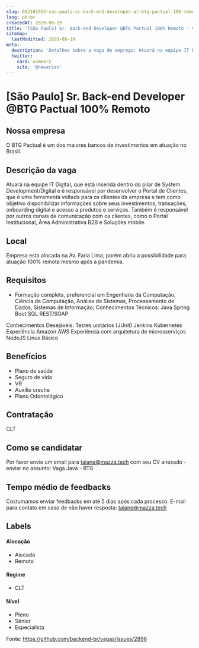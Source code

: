 ```yaml
---
slug: 682101913-sao-paulo-sr-back-end-developer-at-btg-pactual-100-remoto
lang: pt-br
createdAt: 2020-08-19
title: '[São Paulo] Sr. Back-end Developer @BTG Pactual 100% Remoto - Vaga de Emprego'
sitemap:
  lastModified: 2020-08-19
meta:
  description: 'Detalhes sobre a vaga de emprego: Atuará na equipe IT Digital, que está inserida dentro do pilar de System Development/Digital e é responsável por desenvolver o Portal de Clientes, que é uma ferramenta voltada para os clientes da empresa e tem como objetivo disponibilizar informações sobre seus investimentos, transações, onboarding digital e acesso a produtos e serviços. Também é responsável por outros canais de comunicação com os clientes, como o Portal Institucional, Área Administrativa B2B e Soluções mobile.'
  twitter:
    card: summary
    site: '@nawarian'
---
```


# [São Paulo] Sr. Back-end Developer @BTG Pactual 100% Remoto

## Nossa empresa
O BTG Pactual é um dos maiores bancos de investimentos em atuação no Brasil.

## Descrição da vaga
Atuará na equipe IT Digital, que está inserida dentro do pilar de System Development/Digital e é responsável por desenvolver o Portal de Clientes, que é uma ferramenta voltada para os clientes da empresa e tem como objetivo disponibilizar informações sobre seus investimentos, transações, onboarding digital e acesso a produtos e serviços. Também é responsável por outros canais de comunicação com os clientes, como o Portal Institucional, Área Administrativa B2B e Soluções mobile.

## Local
Empresa esta alocada na Av. Faria Lima, porém abriu a possibilidade para atuação 100% remota mesmo após a pandemia.

## Requisitos
- Formação completa, preferencial em Engenharia da Computação, Ciência da Computação, Análise de Sistemas, Processamento de Dados, Sistemas de Informação;
Conhecimentos Técnicos:
Java
Spring Boot
SQL
REST/SOAP

Conhecimentos Desejáveis:
Testes unitários (JUnit)
Jenkins
Kubernetes
Experiência Amazon AWS
Experiência com arquitetura de microsserviços
NodeJS
Linux Básico

## Benefícios
- Plano de saúde
- Seguro de vida
- VR
- Auxílio creche
- Plano Odontológico

## Contratação
CLT

## Como se candidatar
Por favor envie um email para taiane@mazza.tech com seu CV anexado - enviar no assunto: Vaga Java - BTG

## Tempo médio de feedbacks
Costumamos enviar feedbacks em até 5 dias após cada processo.
E-mail para contato em caso de não haver resposta: taiane@mazza.tech

## Labels

#### Alocação
- Alocado
- Remoto

#### Regime
- CLT

#### Nível
- Pleno
- Sênior
- Especialista




Fonte: https://github.com/backend-br/vagas/issues/2896